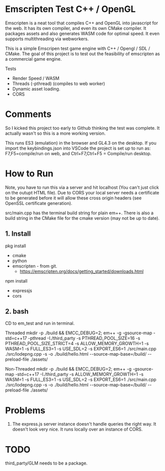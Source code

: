 # Emscripten Test C++ / OpenGL

Emscripten is a neat tool that compiles C++ and OpenGL into javascript for the web. It has its own compiler, and even its own CMake compiler. It packages assets and also generates WASM code for optimal speed. It even supports multithreading via webworkers.

This is a simple Emscripen test game engine with C++ / Opengl / SDL / CMake. The goal of this project is to test out the feasibility of emscripten as a commercial game engine.

Tests <br/>
* Render Speed / WASM
* Threads (-pthread) (compiles to web worker)
* Dynamic asset loading.
* CORS 

# Comments

So I kicked this project too early to Github thinking the test was complete. It actually wasn't so this is a more working version. 

This runs ES3 (emulation) in the browser and GL4.3 on the desktop. If you import the keybindings.json into VSCode the project is set up to run as: F7,F5=compile/run on web, and Ctrl+F7,Ctrl+F5 = Compile/run desktop.

# How to Run<br/>


Note, you have to run this via a server and hit localhost (You can't just click on the outupt HTML file). Due to CORS your local server needs a certificate to be generated before it will allow these cross origin headers (see OpenSSL certificate generation).

src/main.cpp has the terminal build string for plain em++. There is also a build string in the CMake file for the cmake version (may not be up to date).

## 1. Install

pkg install<br/>
* cmake
* python
* emscripten - from git.
    * https://emscripten.org/docs/getting_started/downloads.html

npm install<br/>
* expressjs
* cors

## 2. bash
CD to em_test and run in terminal.

Threaded
mkdir -p ./build && EMCC_DEBUG=2; em++ -g -gsource-map -std=c++17 -pthread -I./third_party -s PTHREAD_POOL_SIZE=16 -s PTHREAD_POOL_SIZE_STRICT=4 -s ALLOW_MEMORY_GROWTH=1 -s WASM=1 -s FULL_ES3=1 -s USE_SDL=2 -s EXPORT_ES6=1 ./src/main.cpp ./src/lodepng.cpp -s -o ./build/hello.html --source-map-base=/build/ --preload-file ./assets/

Non-Threaded
mkdir -p ./build && EMCC_DEBUG=2; em++ -g -gsource-map -std=c++17 -I./third_party -s ALLOW_MEMORY_GROWTH=1 -s WASM=1 -s FULL_ES3=1 -s USE_SDL=2 -s EXPORT_ES6=1 ./src/main.cpp ./src/lodepng.cpp -s -o ./build/hello.html --source-map-base=/build/ --preload-file ./assets/

# Problems

1. The express.js server instance doesn't handle queries the right way. It doesn't look very nice. It runs locally over an instance of CORS.

# TODO

third_party/GLM needs to be a package.
 

